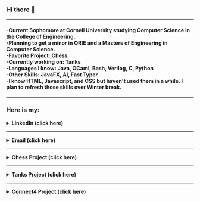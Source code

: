 ### Hi there 👋
___
<h4>-Current Sophomore at Cornell University studying Computer Science in the College of Engineering.<br/>
-Planning to get a minor in ORIE and a Masters of Engineering in Computer Science.<br/>
-Favorite Project: Chess<br/>
-Currently working on: Tanks<br/>
-Languages I know: Java, OCaml, Bash, Verilog, C, Python<br/>
-Other Skills: JavaFX, AI, Fast Typer <br/>
-I know HTML, Javascript, and CSS but haven't used them in a while. I plan to refresh those skills over Winter break.<br/></h4>

___
<h3><b>Here is my: <b></h3>

<details><summary>LinkedIn (click here)</summary><p> <h1>https://www.linkedin.com/in/mitchellegray/ </p></details>

___

<details><summary>Email (click here)</summary><p> <h1>meg346@cornell.edu</p> </details>

___

<details><summary>Chess Project (click here)</summary><h1>https://github.com/MitchellGray100/Chess</br><img src="https://raw.githubusercontent.com/MitchellGray100/Chess/main/readMeImages/ChessGIFSmall.gif" width="700" alt="Chess Project Image"> </img><img src="https://github.com/MitchellGray100/Chess/blob/main/readMeImages/ScalingGIF.gif" width="700" alt="Chess Project Image"> </img></details>

 ___
 
<details><summary>Tanks Project (click here)</summary><h1>https://github.com/MitchellGray100/Tanks</br><img src="https://github.com/MitchellGray100/Tanks/blob/main/readMeImages/ShieldGIF.gif" width="700" alt="Tanks Project Image"> </img>
<img src="https://github.com/MitchellGray100/Tanks/blob/main/readMeImages/WheelGIF.gif" width="700" alt="Tanks Project Image"> </img>
<img src="https://github.com/MitchellGray100/Tanks/blob/main/readMeImages/AIGIF.gif" width="700" alt="Tanks Project Image"> </img></details>

___

<details><summary>Connect4 Project (click here)</summary><h1>https://github.com/MitchellGray100/Connect4</br><img src="https://github.com/MitchellGray100/Connect4/blob/main/Images/Connect4%20Gif.gif" width="700" alt="Connect4 Project Image"> </img></details>




